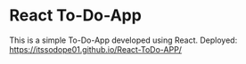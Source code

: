 # React To-Do-App

This is a simple To-Do-App developed using React. 
Deployed: https://itssodope01.github.io/React-ToDo-APP/
